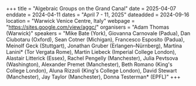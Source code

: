+++
title = "Algebraic Groups on the Grand Canal"
date = 2025-04-07
enddate = 2024-04-11
dates = "April 7 - 11, 2025"
dateadded = 2024-09-16
location = "Warwick Venice Centre, Italy"
webpage = "https://sites.google.com/view/aggc/"
organisers = "Adam Thomas (Warwick)"
speakers = "Mike Bate (York), Giovanna Carnovale (Padua), Dan Ciubotaru (Oxford), Sean Cotner (Michigan), Francesco Esposito (Padua), Meinolf Geck (Stuttgart), Jonathan Gruber (Erlangen–Nürnberg), Martina Lanini* (Tor Vergata Rome), Martin Liebeck (Imperial College London), Alastair Litterick (Essex), Rachel Pengelly (Manchester), Julia Pevtsova (Washington), Alexander Premet (Manchester), Beth Romano (King's College London), Aluna Rizzoli (King's College London), David Stewart (Manchester), Jay Taylor (Manchester), Donna Testerman* (EPFL)"
+++
